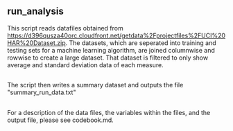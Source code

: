 ## run_analysis

This script reads datafiles obtained from https://d396qusza40orc.cloudfront.net/getdata%2Fprojectfiles%2FUCI%20HAR%20Dataset.zip. The datasets, which are seperated into training and testing sets for a machine learning algorithm, are joined columnwise and rowwise to create a large dataset. That dataset is filtered to only show average and standard deviation data of each measure. 
##
The script then writes a summary dataset and outputs the file "summary_run_data.txt"
##
For a description of the data files, the variables within the files, and the output file, please see codebook.md.
